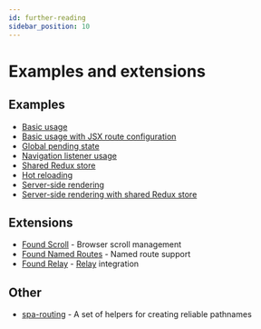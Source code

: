 ```yaml
---
id: further-reading
sidebar_position: 10
---
```


# Examples and extensions

## Examples

- [Basic usage](https://github.com/4Catalyzer/found/tree/master/examples/basic)
- [Basic usage with JSX route configuration](https://github.com/4Catalyzer/found/tree/master/examples/basic-jsx)
- [Global pending state](https://github.com/4Catalyzer/found/tree/master/examples/global-pending)
- [Navigation listener usage](https://github.com/4Catalyzer/found/tree/master/examples/navigation-listener)
- [Shared Redux store](https://github.com/4Catalyzer/found/tree/master/examples/redux)
- [Hot reloading](https://github.com/4Catalyzer/found/tree/master/examples/hot-reloading)
- [Server-side rendering](https://github.com/4Catalyzer/found/tree/master/examples/universal)
- [Server-side rendering with shared Redux store](https://github.com/4Catalyzer/found/tree/master/examples/universal-redux)

## Extensions

- [Found Scroll](https://github.com/4Catalyzer/found-scroll) - Browser scroll management
- [Found Named Routes](https://github.com/4Catalyzer/found-named-routes) - Named route support
- [Found Relay](https://github.com/4Catalyzer/found-relay) - [Relay](https://relay.dev/) integration

## Other

- [spa-routing](https://github.com/4Catalyzer/spa-routing) - A set of helpers for creating reliable pathnames
